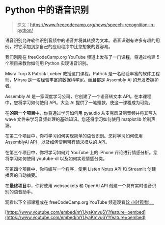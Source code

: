 # Python 中的语音识别

> 原文：<https://www.freecodecamp.org/news/speech-recognition-in-python/>

语音识别允许软件识别音频中的语音并将其转换为文本。语音识别有许多有趣的用例，将它添加到您自己的应用程序中比您想象的要容易。

我们刚刚在 freeCodeCamp.org YouTube 频道上发布了一门课程，将通过构建 5 个项目来教你如何用 Python 实现语音识别。

Misra Turp & Patrick Loeber 教授这门课程。Patrick 是一名经验丰富的软件工程师，Mirsra 是一名经验丰富的数据科学家。而且都是 Assembly AI 的开发者拥护者。

Assembly AI 是一家深度学习公司，它创建了一个语音转文本 API。在本课程中，您将学习如何使用 API。大会 AI 提供了一笔赠款，使这一课程成为可能。

在**的第一个项目**中，你将通过学习如何用 pyaudio 从麦克风录制音频并将其写入 wave 文件来学习音频处理的基础知识。您还将学习如何使用 matplotlib 绘制声波。

在第二个项目中，你将学习如何实现简单的语音识别。您将学习如何使用 AssemblyAI API，以及如何使用带有请求模块的 API。

在第三个项目中，你将学习如何对 YouTube 上的 iPhone 评论进行情感分析。您将学习如何使用 youtube-dl 以及如何实现情感分类。

在第四个项目中，你将编写一个程序，使用 Listen Notes API 和 Streamlit 创建播客的自动摘要。

在**最终项目**中，你将使用 websockets 和 OpenAI API 创建一个具有实时语音识别的语音助手。

观看以下全部课程或在 freeCodeCamp.org YouTube 频道观看[(2 小时观看)。](https://youtu.be/mYUyaKmvu6Y)

[https://www.youtube.com/embed/mYUyaKmvu6Y?feature=oembed](https://www.youtube.com/embed/mYUyaKmvu6Y?feature=oembed)